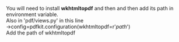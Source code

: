 You will need to install <strong>wkhtmltopdf</strong> and then and then add its path in environment variable.
<br>
Also in 'pdf/views.py' in this line
<br>
->config=pdfkit.configuration(wkhtmltopdf=r'<i>path</i>')
<br>
Add the path of wkhtmltopdf
